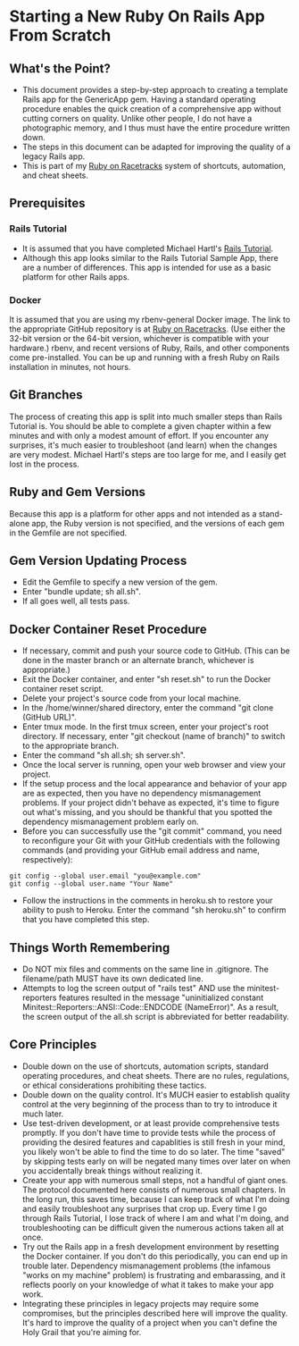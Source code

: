# Starting a New Ruby On Rails App From Scratch

## What's the Point?
*  This document provides a step-by-step approach to creating a template Rails app for the GenericApp gem.  Having a standard operating procedure enables the quick creation of a comprehensive app without cutting corners on quality.  Unlike other people, I do not have a photographic memory, and I thus must have the entire procedure written down.
*  The steps in this document can be adapted for improving the quality of a legacy Rails app.
*  This is part of my [Ruby on Racetracks](http://www.rubyonracetracks.com/) system of shortcuts, automation, and cheat sheets.

## Prerequisites

### Rails Tutorial
*  It is assumed that you have completed Michael Hartl's [Rails Tutorial](https://www.railstutorial.org/).
*  Although this app looks similar to the Rails Tutorial Sample App, there are a number of differences.  This app is intended for use as a basic platform for other Rails apps.

### Docker
It is assumed that you are using my rbenv-general Docker image.  The link to the appropriate GitHub repository is at [Ruby on Racetracks](http://www.rubyonracetracks.com/).  (Use either the 32-bit version or the 64-bit version, whichever is compatible with your hardware.)  rbenv, and recent versions of Ruby, Rails, and other components come pre-installed.  You can be up and running with a fresh Ruby on Rails installation in minutes, not hours.

## Git Branches
The process of creating this app is split into much smaller steps than Rails Tutorial is.  You should be able to complete a given chapter within a few minutes and with only a modest amount of effort.  If you encounter any surprises, it's much easier to troubleshoot (and learn) when the changes are very modest.  Michael Hartl's steps are too large for me, and I easily get lost in the process.

## Ruby and Gem Versions
Because this app is a platform for other apps and not intended as a stand-alone app, the Ruby version is not specified, and the versions of each gem in the Gemfile are not specified.

## Gem Version Updating Process
*  Edit the Gemfile to specify a new version of the gem.
*  Enter "bundle update; sh all.sh".
*  If all goes well, all tests pass.

## Docker Container Reset Procedure
* If necessary, commit and push your source code to GitHub.  (This can be done in the master branch or an alternate branch, whichever is appropriate.)
* Exit the Docker container, and enter "sh reset.sh" to run the Docker container reset script.
* Delete your project's source code from your local machine.
* In the /home/winner/shared directory, enter the command "git clone (GitHub URL)".
* Enter tmux mode.  In the first tmux screen, enter your project's root directory.  If necessary, enter "git checkout (name of branch)" to switch to the appropriate branch.
* Enter the command "sh all.sh; sh server.sh".
* Once the local server is running, open your web browser and view your project.
* If the setup process and the local appearance and behavior of your app are as expected, then you have no dependency mismanagement problems.  If your project didn't behave as expected, it's time to figure out what's missing, and you should be thankful that you spotted the dependency mismanagement problem early on.
* Before you can successfully use the "git commit" command, you need to reconfigure your Git with your GitHub credentials with the following commands (and providing your GitHub email address and name, respectively):
```
git config --global user.email "you@example.com"
git config --global user.name "Your Name"
```
* Follow the instructions in the comments in heroku.sh to restore your ability to push to Heroku.  Enter the command "sh heroku.sh" to confirm that you have completed this step.

## Things Worth Remembering
* Do NOT mix files and comments on the same line in .gitignore.  The filename/path MUST have its own dedicated line.
* Attempts to log the screen output of "rails test" AND use the minitest-reporters features resulted in the message "uninitialized constant Minitest::Reporters::ANSI::Code::ENDCODE (NameError)".  As a result, the screen output of the all.sh script is abbreviated for better readability.

## Core Principles
* Double down on the use of shortcuts, automation scripts, standard operating procedures, and cheat sheets.  There are no rules, regulations, or ethical considerations prohibiting these tactics.
* Double down on the quality control.  It's MUCH easier to establish quality control at the very beginning of the process than to try to introduce it much later.
* Use test-driven development, or at least provide comprehensive tests promptly.  If you don't have time to provide tests while the process of providing the desired features and capablities is still fresh in your mind, you likely won't be able to find the time to do so later.  The time "saved" by skipping tests early on will be negated many times over later on when you accidentally break things without realizing it.
* Create your app with numerous small steps, not a handful of giant ones.  The protocol documented here consists of numerous small chapters.  In the long run, this saves time, because I can keep track of what I'm doing and easily troubleshoot any surprises that crop up.  Every time I go through Rails Tutorial, I lose track of where I am and what I'm doing, and troubleshooting can be difficult given the numerous actions taken all at once.
* Try out the Rails app in a fresh development environment by resetting the Docker container.  If you don't do this periodically, you can end up in trouble later.  Dependency mismanagement problems (the infamous "works on my machine" problem) is frustrating and embarassing, and it reflects poorly on your knowledge of what it takes to make your app work.
* Integrating these principles in legacy projects may require some compromises, but the principles described here will improve the quality.  It's hard to improve the quality of a project when you can't define the Holy Grail that you're aiming for.
